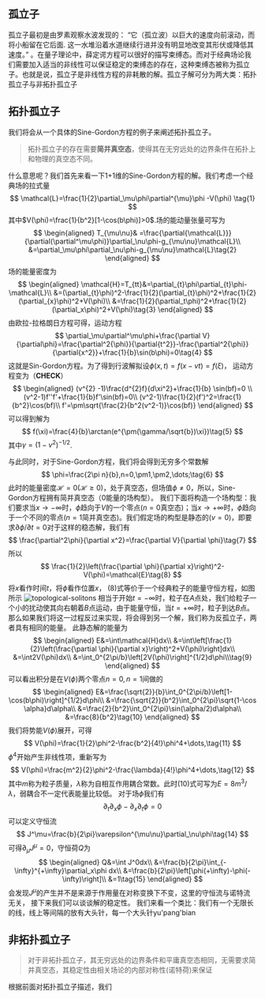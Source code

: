 ## 孤立子
孤立子最初是由罗素观察水波发现的： “它（孤立波）以巨大的速度向前滚动，而将小船留在它后面. 这一水堆沿着水道继续行进并没有明显地改变其形伏或降低其速度。” 。在量子理论中，薛定谔方程可以很好的描写束缚态。而对于经典场论我们需要加入适当的非线性可以保证稳定的束缚态的存在，这种束缚态被称为孤立子。也就是说，孤立子是非线性方程的非耗散的解。孤立子解可分为两大类：拓扑孤立子与非拓扑孤立子
## 拓扑孤立子
我们将会从一个具体的Sine-Gordon方程的例子来阐述拓扑孤立子。
>拓扑孤立子的存在需要**简并真空态**，使得其在无穷远处的边界条件在拓扑上和物理的真空态不同。

什么意思呢？我们首先来看一下1+1维的Sine-Gordon方程的解。我们考虑一个经典场的拉式量
$$
 \mathcal{L}=\frac{1}{2}\partial_\mu\phi\partial^{\mu}\phi -V(\phi) \tag{1}
$$
其中$V(\phi)=\frac{1}{b^2}[1-\cos(b\phi)]>0$.场的能动量张量可写为
$$
\begin{aligned}
T_{\mu\nu}& =\frac{\partial{\mathcal{L}}}{\partial(\partial^\mu\phi)}\partial_\nu\phi-g_{\mu\nu}\mathcal{L}\\
&=\partial_\mu\phi\partial_\nu\phi-g_{\mu\nu}\mathcal{L}\tag{2}
\end{aligned}
$$
场的能量密度为
$$
\begin{aligned}
\mathcal{H}=T_{tt}&=\partial_{t}\phi\partial_{t}\phi-\mathcal{L}\\
&=(\partial_{t}\phi)^2-\frac{1}{2}(\partial_{t}\phi)^2+\frac{1}{2}(\partial_{x}\phi)^2+V(\phi)\\
&=\frac{1}{2}(\partial_t\phi)^2+\frac{1}{2}(\partial_x\phi)^2+V(\phi)\tag{3}
\end{aligned}
$$
由欧拉-拉格朗日方程可得，运动方程
$$
\partial_\mu\partial^\mu\phi+\frac{\partial V}{\partial\phi}=\frac{\partial^2{\phi}}{\partial{t^2}}-\frac{\partial^2{\phi}}{\partial{x^2}}+\frac{1}{b}\sin(b\phi)=0\tag{4}
$$
这就是Sin-Gordon方程。为了得到行波解拟设$\phi(x,t)=f(x-vt)=f(\xi)$，
运动方程变为（**CHECK**）
$$
\begin{aligned}
(v^{2} -1)\frac{d^{2}f}{d\xi^2}+\frac{1}{b} \sin(bf)=0 \\
(v^2-1)f''f'+\frac{1}{b}f'\sin(bf)=0\\
(v^2-1)\frac{1}{2}(f')^2=\frac{1}{b^2}\cos(bf)\\
f'=\pm\sqrt{\frac{2}{b^2(v^2-1)}\cos(bf)}
\end{aligned}
$$
可以得到解为
$$
f(\xi)=\frac{4}{b}\arctan(e^{\pm(\gamma/\sqrt{b})\xi})\tag{5}
$$
其中$\gamma=(1-v^2)^{-1/2}$.

与此同时，对于Sine-Gordon方程，我们将会得到无穷多个常数解
$$
\phi=\frac{2\pi n}{b},n=0,\pm1,\pm2,\dots;\tag{6}
$$
此时的能量密度$\mathcal{H}=0(\mathcal{H}\ge0)$，处于真空态，但场值$\phi\neq0$，所以，Sine-Gordon方程拥有简并真空态（$0$能量的场构型）。
我们下面将构造一个场构型：我们要求当$x\rightarrow-\infty$时，$\phi$趋向于$V$的一个零点($n=0$真空态)；当$x\rightarrow+\infty$时，$\phi$趋向于一个不同的零点($n=1$简并真空态)。我们假定场的构型是静态的$(v=0)$，即要求$\partial\phi/\partial t=0$对于这样的稳态解，我们有
$$
\frac{\partial^2\phi}{\partial x^2}=\frac{\partial V}{\partial \phi}\tag{7}
$$
所以
$$
\frac{1}{2}\left(\frac{\partial \phi}{\partial x}\right)^2-V(\phi)=\mathcal{E}\tag{8}
$$
将$x$看作时间$t$，将$\phi$看作位置$x$， (8)式等价于一个经典粒子的能量守恒方程，如图所示
<img src="https://cdn.staticaly.com/gh/McFuing/images-hosting@main/images/topological-solitons.229iekj54c9s.webp" alt="topological-solitons" />
相当于开始$t=-\infty$时，粒子在$A$点处，我们给粒子一个小的扰动使其向右朝着$B$点运动，由于能量守恒，当$t=+\infty$时，粒子到达$B$点。那么如果我们将这一过程反过来实现，将会得到另一个解，我们称为反孤立子，两者具有相同的能量。
此静态解的能量为
$$
\begin{aligned}
E&=\int\mathcal{H}dx\\
&=\int\left[\frac{1}{2}\left(\frac{\partial \phi}{\partial x}\right)^2+V(\phi)\right]dx\\
&=\int2V(\phi)dx\\
&=\int_0^{2\pi/b}\left[2V(\phi)\right]^{1/2}d\phi\\\tag{9}
\end{aligned}
$$
可以看出积分是在$V(\phi)$两个零点$n=0,n=1$间做的
$$
\begin{aligned}
E&=\frac{\sqrt{2}}{b}\int_0^{2\pi/b}\left[1-\cos(b\phi)\right]^{1/2}d\phi\\
&=\frac{\sqrt{2}}{b^2}\int_0^{2\pi}\sqrt{1-\cos \alpha}d\alpha\\
&=\frac{2}{b^2}\int_0^{2\pi}\sin(\alpha/2)d\alpha\\
&=\frac{8}{b^2}\tag{10}
\end{aligned}
$$
我们将势能$V(\phi)$展开，可得
$$
V(\phi)=\frac{1}{2}\phi^2-\frac{b^2}{4!}\phi^4+\dots,\tag{11}
$$
$\phi^4$开始产生非线性项，重新写为
$$
V(\phi)=\frac{m^2}{2}\phi^2-\frac{\lambda}{4!}\phi^4+\dots,\tag{12}
$$
其中$m$称为粒子质量，$\lambda$称为自相互作用耦合常数。此时(10)式可写为$E=8m^3/\lambda$，弱耦合不一定代表能量比较低。
对于场$\phi$我们有
$$
\partial_t\partial_x\phi-\partial_x\partial_t\phi=0\tag{13}
$$
可以定义守恒流
$$
J^\mu=\frac{b}{2\pi}\varepsilon^{\mu\nu}\partial_\nu\phi\tag{14}
$$
可得$\partial_\mu J^{\mu}=0$，守恒荷$Q$为
$$
\begin{aligned}
Q&=\int J^0dx\\
&=\frac{b}{2\pi}\int_{-\infty}^{+\infty}\partial_x\phi dx\\
&=\frac{b}{2\pi}\left[\phi(+\infty)-\phi(-\infty)\right]\\
&=1\tag{15}
\end{aligned}
$$
会发现$J^\mu$的产生并不是来源于作用量在对称变换下不变，这里的守恒流与诺特流无关，
接下来我们可以谈谈解的稳定性。
我们来看一个类比：我们有一个无限长的线，线上等间隔的放有大头针，每一个大头针yu'pang'bian

## 非拓扑孤立子
>对于非拓扑孤立子，其无穷远处的边界条件和平庸真空态相同，无需要求简并真空态，其稳定性由相关场论的内部对称性(诺特荷)来保证

根据前面对拓扑孤立子描述，我们
<!--stackedit_data:
eyJoaXN0b3J5IjpbLTIwMDI3OTM2MDUsLTExODk2NTE5NjMsLT
YyMTI3MTY2OCw0Mjc4MjI2NzIsMzgwNDA1MjE2LDE4NjE5Mzkz
MjgsMTM0NzA5MjA1NiwxMTI3OTc5MDI4LDU4NTE2OTAwMCw4Nz
EyMzMwMzEsLTE5NzQxMjEzOTAsLTUwNDM3MDU0MCw4NzEyODUy
LC0xNjQ2MDMxOTg5LDExMTk2NTIyMzUsLTE1MzcwMzc0NjksOD
YzNDM0ODUsMTgwNjA2ODQwMiwxNjgxMzM4NDgzLC0xMTM2NTE5
NzldfQ==
-->
